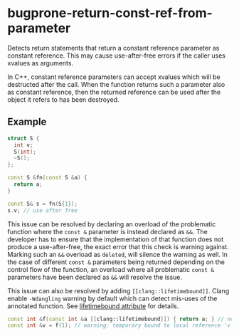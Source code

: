 # bugprone-return-const-ref-from-parameter

Detects return statements that return a constant reference parameter as
constant reference. This may cause use-after-free errors if the caller
uses xvalues as arguments.

In C++, constant reference parameters can accept xvalues which will be
destructed after the call. When the function returns such a parameter
also as constant reference, then the returned reference can be used
after the object it refers to has been destroyed.

## Example

```c++
struct S {
  int v;
  S(int);
  ~S();
};

const S &fn(const S &a) {
  return a;
}

const S& s = fn(S{1});
s.v; // use after free
```

This issue can be resolved by declaring an overload of the problematic
function where the `const &` parameter is instead declared as `&&`. The
developer has to ensure that the implementation of that function does
not produce a use-after-free, the exact error that this check is warning
against. Marking such an `&&` overload as `deleted`, will silence the
warning as well. In the case of different `const &` parameters being
returned depending on the control flow of the function, an overload
where all problematic `const &` parameters have been declared as `&&`
will resolve the issue.

This issue can also be resolved by adding `[[clang::lifetimebound]]`.
Clang enable `-Wdangling` warning by default which can detect mis-uses
of the annotated function. See [lifetimebound
attribute](https://clang.llvm.org/docs/AttributeReference.html#lifetimebound)
for details.

```c++
const int &f(const int &a [[clang::lifetimebound]]) { return a; } // no warning
const int &v = f(1); // warning: temporary bound to local reference 'v' will be destroyed at the end of the full-expression [-Wdangling]
```
